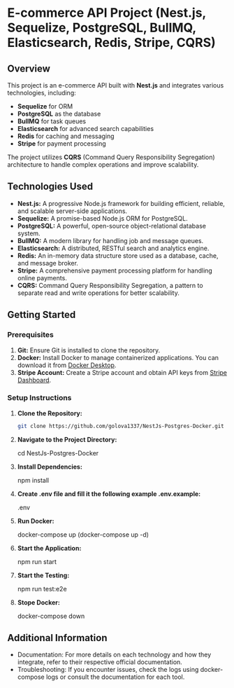 # E-commerce API Project (Nest.js, Sequelize, PostgreSQL, BullMQ, Elasticsearch, Redis, Stripe, CQRS)

## Overview

This project is an e-commerce API built with **Nest.js** and integrates various technologies, including:

- **Sequelize** for ORM
- **PostgreSQL** as the database
- **BullMQ** for task queues
- **Elasticsearch** for advanced search capabilities
- **Redis** for caching and messaging
- **Stripe** for payment processing

The project utilizes **CQRS** (Command Query Responsibility Segregation) architecture to handle complex operations and improve scalability.

## Technologies Used

- **Nest.js:** A progressive Node.js framework for building efficient, reliable, and scalable server-side applications.
- **Sequelize:** A promise-based Node.js ORM for PostgreSQL.
- **PostgreSQL:** A powerful, open-source object-relational database system.
- **BullMQ:** A modern library for handling job and message queues.
- **Elasticsearch:** A distributed, RESTful search and analytics engine.
- **Redis:** An in-memory data structure store used as a database, cache, and message broker.
- **Stripe:** A comprehensive payment processing platform for handling online payments.
- **CQRS:** Command Query Responsibility Segregation, a pattern to separate read and write operations for better scalability.

## Getting Started

### Prerequisites

1. **Git:** Ensure Git is installed to clone the repository.
2. **Docker:** Install Docker to manage containerized applications. You can download it from [Docker Desktop](https://www.docker.com/products/docker-desktop/).
3. **Stripe Account:** Create a Stripe account and obtain API keys from [Stripe Dashboard](https://dashboard.stripe.com/).

### Setup Instructions

1. **Clone the Repository:**

   ```bash
   git clone https://github.com/golova1337/NestJs-Postgres-Docker.git
   ```

2. **Navigate to the Project Directory:**

   cd NestJs-Postgres-Docker

3. **Install Dependencies:**

   npm install

4. **Create .env file and fill it the following example .env.example:**

   .env

5. **Run Docker:**

   docker-compose up (docker-compose up -d)

6. **Start the Application:**

   npm run start

7. **Start the Testing:**

   npm run test:e2e

8. **Stope Docker:**

   docker-compose down


## Additional Information

- Documentation: For more details on each technology and how they integrate, refer to their respective official documentation.
- Troubleshooting: If you encounter issues, check the logs using docker-compose logs or consult the documentation for each tool.

